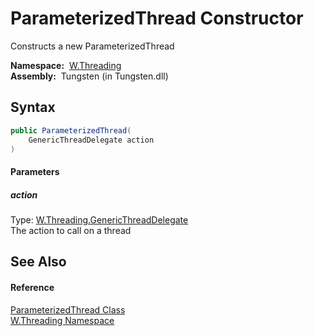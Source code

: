 ParameterizedThread Constructor
===============================
   Constructs a new ParameterizedThread

  **Namespace:**  [W.Threading][1]  
  **Assembly:**  Tungsten (in Tungsten.dll)

Syntax
------

```csharp
public ParameterizedThread(
	GenericThreadDelegate action
)
```

#### Parameters

##### *action*
Type: [W.Threading.GenericThreadDelegate][2]  
The action to call on a thread


See Also
--------

#### Reference
[ParameterizedThread Class][3]  
[W.Threading Namespace][1]  

[1]: ../README.md
[2]: ../GenericThreadDelegate/README.md
[3]: README.md